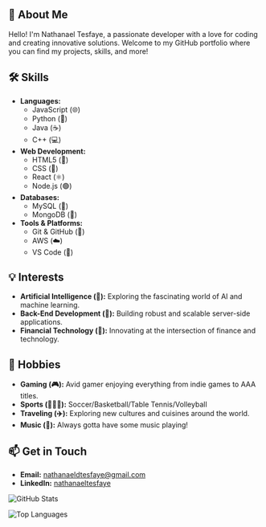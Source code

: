 ## 👋 About Me
Hello! I'm Nathanael Tesfaye, a passionate developer with a love for coding and creating innovative solutions. Welcome to my GitHub portfolio where you can find my projects, skills, and more!

## 🛠️ Skills
- **Languages:**
  - JavaScript (🌐)
  - Python (🐍)
  - Java (☕)
  - C++ (💻)
- **Web Development:**
  - HTML5 (📄)
  - CSS (🎨)
  - React (⚛️)
  - Node.js (🟢)
- **Databases:**
  - MySQL (🐬)
  - MongoDB (🍃)
- **Tools & Platforms:**
  - Git & GitHub (🐙)
  - AWS (☁️)
  - VS Code (📝)

## 💡 Interests
- **Artificial Intelligence (🤖):** Exploring the fascinating world of AI and machine learning.
- **Back-End Development (🔧):** Building robust and scalable server-side applications.
- **Financial Technology (💸):** Innovating at the intersection of finance and technology.

## 🎨 Hobbies
- **Gaming (🎮):** Avid gamer enjoying everything from indie games to AAA titles.
- **Sports (⛹🏾‍♂️):** Soccer/Basketball/Table Tennis/Volleyball
- **Traveling (✈️):** Exploring new cultures and cuisines around the world.
- **Music (🎵):** Always gotta have some music playing!

## 📫 Get in Touch
- **Email:** [nathanaeldtesfaye@gmail.com](mailto:nathanaeldtesfaye@gmail.com)
- **LinkedIn:** [nathanaeltesfaye](https://www.linkedin.com/in/nathanaeltesfaye)


![GitHub Stats](https://github-readme-stats.vercel.app/api?username=natedoesthings&show_icons=true&theme=radical&hide=prs,issues)

![Top Languages](https://github-readme-stats.vercel.app/api/top-langs/?username=natedoesthings&layout=compact&theme=radical)

